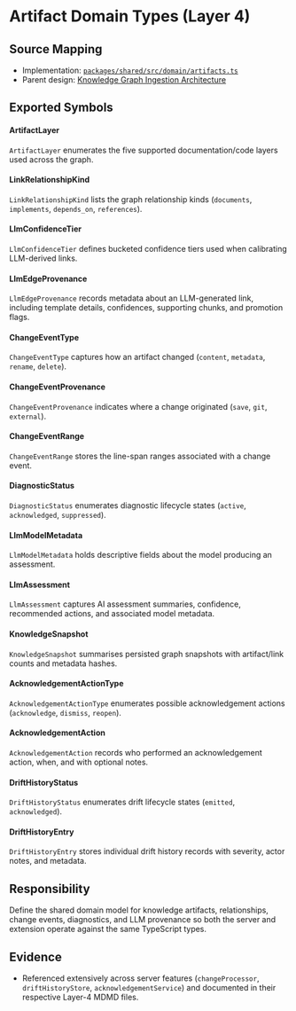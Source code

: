 # Artifact Domain Types (Layer 4)

## Source Mapping
- Implementation: [`packages/shared/src/domain/artifacts.ts`](../../../packages/shared/src/domain/artifacts.ts)
- Parent design: [Knowledge Graph Ingestion Architecture](../../layer-3/knowledge-graph-ingestion.mdmd.md)

## Exported Symbols

#### ArtifactLayer
`ArtifactLayer` enumerates the five supported documentation/code layers used across the graph.

#### LinkRelationshipKind
`LinkRelationshipKind` lists the graph relationship kinds (`documents`, `implements`, `depends_on`, `references`).

#### LlmConfidenceTier
`LlmConfidenceTier` defines bucketed confidence tiers used when calibrating LLM-derived links.

#### LlmEdgeProvenance
`LlmEdgeProvenance` records metadata about an LLM-generated link, including template details, confidences, supporting chunks, and promotion flags.

#### ChangeEventType
`ChangeEventType` captures how an artifact changed (`content`, `metadata`, `rename`, `delete`).

#### ChangeEventProvenance
`ChangeEventProvenance` indicates where a change originated (`save`, `git`, `external`).

#### ChangeEventRange
`ChangeEventRange` stores the line-span ranges associated with a change event.

#### DiagnosticStatus
`DiagnosticStatus` enumerates diagnostic lifecycle states (`active`, `acknowledged`, `suppressed`).

#### LlmModelMetadata
`LlmModelMetadata` holds descriptive fields about the model producing an assessment.

#### LlmAssessment
`LlmAssessment` captures AI assessment summaries, confidence, recommended actions, and associated model metadata.

#### KnowledgeSnapshot
`KnowledgeSnapshot` summarises persisted graph snapshots with artifact/link counts and metadata hashes.

#### AcknowledgementActionType
`AcknowledgementActionType` enumerates possible acknowledgement actions (`acknowledge`, `dismiss`, `reopen`).

#### AcknowledgementAction
`AcknowledgementAction` records who performed an acknowledgement action, when, and with optional notes.

#### DriftHistoryStatus
`DriftHistoryStatus` enumerates drift lifecycle states (`emitted`, `acknowledged`).

#### DriftHistoryEntry
`DriftHistoryEntry` stores individual drift history records with severity, actor notes, and metadata.

## Responsibility
Define the shared domain model for knowledge artifacts, relationships, change events, diagnostics, and LLM provenance so both the server and extension operate against the same TypeScript types.

## Evidence
- Referenced extensively across server features (`changeProcessor`, `driftHistoryStore`, `acknowledgementService`) and documented in their respective Layer-4 MDMD files.
